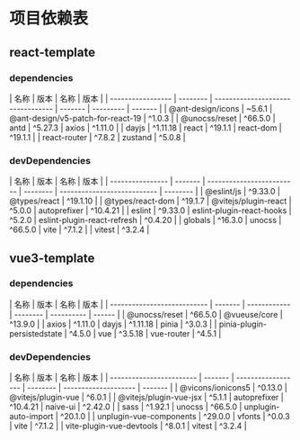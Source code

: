 # 项目依赖表

## react-template

### dependencies

| 名称              | 版本     | 名称                              | 版本    |
| ----------------- | -------- | --------------------------------- | ------- | --------- | ------- |
| @ant-design/icons | ~5.6.1   | @ant-design/v5-patch-for-react-19 | ^1.0.3  |
| @unocss/reset     | ^66.5.0  | antd                              | ^5.27.3 | axios     | ^1.11.0 |
| dayjs             | ^1.11.18 | react                             | ^19.1.1 | react-dom | ^19.1.1 |
| react-router      | ^7.8.2   | zustand                           | ^5.0.8  |

### devDependencies

| 名称             | 版本    | 名称                      | 版本     |
| ---------------- | ------- | ------------------------- | -------- | --------------------------- | -------- |
| @eslint/js       | ^9.33.0 | @types/react              | ^19.1.10 |
| @types/react-dom | ^19.1.7 | @vitejs/plugin-react      | ^5.0.0   | autoprefixer                | ^10.4.21 |
| eslint           | ^9.33.0 | eslint-plugin-react-hooks | ^5.2.0   | eslint-plugin-react-refresh | ^0.4.20  |
| globals          | ^16.3.0 | unocss                    | ^66.5.0  | vite                        | ^7.1.2   |
| vitest           | ^3.2.4  |

## vue3-template

### dependencies

| 名称                        | 版本    | 名称         | 版本     |
| --------------------------- | ------- | ------------ | -------- | ---------- | ------ |
| @unocss/reset               | ^66.5.0 | @vueuse/core | ^13.9.0  |
| axios                       | ^1.11.0 | dayjs        | ^1.11.18 | pinia      | ^3.0.3 |
| pinia-plugin-persistedstate | ^4.5.0  | vue          | ^3.5.18  | vue-router | ^4.5.1 |

### devDependencies

| 名称                     | 版本    | 名称               | 版本     |
| ------------------------ | ------- | ------------------ | -------- | -------------------- | ------- |
| @vicons/ionicons5        | ^0.13.0 | @vitejs/plugin-vue | ^6.0.1   |
| @vitejs/plugin-vue-jsx   | ^5.1.1  | autoprefixer       | ^10.4.21 | naive-ui             | ^2.42.0 |
| sass                     | ^1.92.1 | unocss             | ^66.5.0  | unplugin-auto-import | ^20.1.0 |
| unplugin-vue-components  | ^29.0.0 | vfonts             | ^0.0.3   | vite                 | ^7.1.2  |
| vite-plugin-vue-devtools | ^8.0.1  | vitest             | ^3.2.4   |
